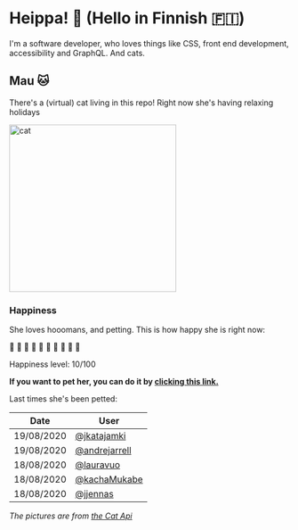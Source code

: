 # Heippa! :wave: (Hello in Finnish :finland:)

I'm a software developer, who loves things like CSS, front end development, accessibility and GraphQL. And cats.

<!-- Cat Widget Start -->
## Mau :cat:

There's a (virtual) cat living in this repo! Right now she's having relaxing holidays

<img src=https://cdn2.thecatapi.com/images/uTG1YFzJV.jpg alt="cat" width=300 />
  
### Happiness
  She loves hooomans, and petting. This is how happy she is right now: 
  
  :sparkling_heart: :black_heart: :black_heart: :black_heart: :black_heart: :black_heart: :black_heart: :black_heart: :black_heart: :black_heart: 
  
  Happiness level: 10/100
   
  **If you want to pet her, you can do it by [clicking this link.](https://github.com/eevajonnapanula/eevajonnapanula/issues/new?title=pet-cat&body=Just+submit+the+issue+-+that%27s+all+you+have+to+do+%3Acat%3A)**
  
  Last times she's been petted: 

Date | User
------- | ---------
 19/08/2020 | [@jkatajamki](https://github.com/jkatajamki)
19/08/2020 | [@andrejarrell](https://github.com/andrejarrell)
18/08/2020 | [@lauravuo](https://github.com/lauravuo)
18/08/2020 | [@kachaMukabe](https://github.com/kachaMukabe)
18/08/2020 | [@jjennas](https://github.com/jjennas)
  

*The pictures are from [the Cat Api](https://thecatapi.com/)*
<!-- Cat Widget End -->
